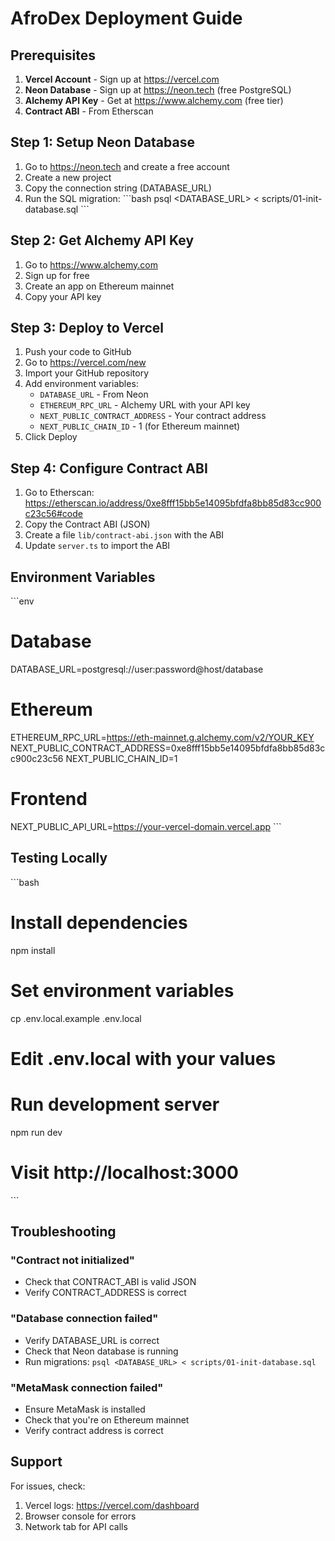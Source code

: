 # AfroDex Deployment Guide

## Prerequisites

1. **Vercel Account** - Sign up at https://vercel.com
2. **Neon Database** - Sign up at https://neon.tech (free PostgreSQL)
3. **Alchemy API Key** - Get at https://www.alchemy.com (free tier)
4. **Contract ABI** - From Etherscan

## Step 1: Setup Neon Database

1. Go to https://neon.tech and create a free account
2. Create a new project
3. Copy the connection string (DATABASE_URL)
4. Run the SQL migration:
   \`\`\`bash
   psql <DATABASE_URL> < scripts/01-init-database.sql
   \`\`\`

## Step 2: Get Alchemy API Key

1. Go to https://www.alchemy.com
2. Sign up for free
3. Create an app on Ethereum mainnet
4. Copy your API key

## Step 3: Deploy to Vercel

1. Push your code to GitHub
2. Go to https://vercel.com/new
3. Import your GitHub repository
4. Add environment variables:
   - `DATABASE_URL` - From Neon
   - `ETHEREUM_RPC_URL` - Alchemy URL with your API key
   - `NEXT_PUBLIC_CONTRACT_ADDRESS` - Your contract address
   - `NEXT_PUBLIC_CHAIN_ID` - 1 (for Ethereum mainnet)
5. Click Deploy

## Step 4: Configure Contract ABI

1. Go to Etherscan: https://etherscan.io/address/0xe8fff15bb5e14095bfdfa8bb85d83cc900c23c56#code
2. Copy the Contract ABI (JSON)
3. Create a file `lib/contract-abi.json` with the ABI
4. Update `server.ts` to import the ABI

## Environment Variables

\`\`\`env
# Database
DATABASE_URL=postgresql://user:password@host/database

# Ethereum
ETHEREUM_RPC_URL=https://eth-mainnet.g.alchemy.com/v2/YOUR_KEY
NEXT_PUBLIC_CONTRACT_ADDRESS=0xe8fff15bb5e14095bfdfa8bb85d83cc900c23c56
NEXT_PUBLIC_CHAIN_ID=1

# Frontend
NEXT_PUBLIC_API_URL=https://your-vercel-domain.vercel.app
\`\`\`

## Testing Locally

\`\`\`bash
# Install dependencies
npm install

# Set environment variables
cp .env.local.example .env.local
# Edit .env.local with your values

# Run development server
npm run dev

# Visit http://localhost:3000
\`\`\`

## Troubleshooting

### "Contract not initialized"
- Check that CONTRACT_ABI is valid JSON
- Verify CONTRACT_ADDRESS is correct

### "Database connection failed"
- Verify DATABASE_URL is correct
- Check that Neon database is running
- Run migrations: `psql <DATABASE_URL> < scripts/01-init-database.sql`

### "MetaMask connection failed"
- Ensure MetaMask is installed
- Check that you're on Ethereum mainnet
- Verify contract address is correct

## Support

For issues, check:
1. Vercel logs: https://vercel.com/dashboard
2. Browser console for errors
3. Network tab for API calls
